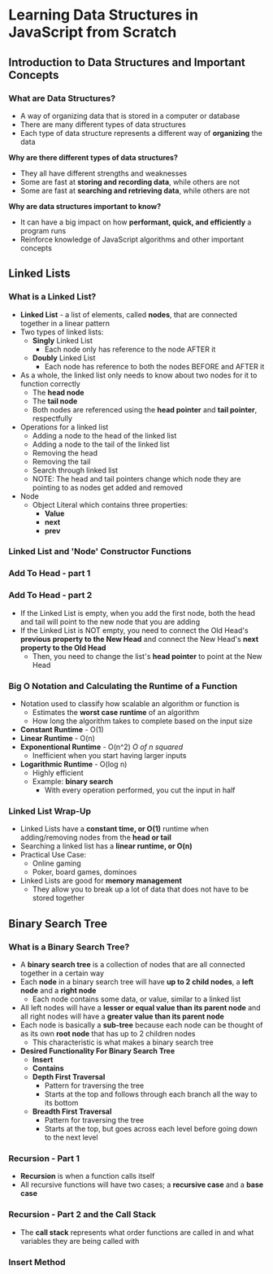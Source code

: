 # Learning Data Structures in JavaScript from Scratch
## Introduction to Data Structures and Important Concepts
### What are Data Structures?

* A way of organizing data that is stored in a computer or database
* There are many different types of data structures
* Each type of data structure represents a different way of **organizing** the data

**Why are there different types of data structures?**

* They all have different strengths and weaknesses
* Some are fast at **storing and recording data**, while others are not
* Some are fast at **searching and retrieving data**, while others are not

**Why are data structures important to know?**

* It can have a big impact on how **performant, quick, and efficiently** a program runs
* Reinforce knowledge of JavaScript algorithms and other important concepts

## Linked Lists
### What is a Linked List?

* **Linked List** - a list of elements, called **nodes**, that are connected together in a linear pattern
* Two types of linked lists:
  * **Singly** Linked List
    * Each node only has reference to the node AFTER it
  * **Doubly** Linked List
    * Each node has reference to both the nodes BEFORE and AFTER it
* As a whole, the linked list only needs to know about two nodes for it to function correctly
  * The **head node**
  * The **tail node**
  * Both nodes are referenced using the **head pointer** and **tail pointer**, respectfully
* Operations for a linked list
  * Adding a node to the head of the linked list
  * Adding a node to the tail of the linked list
  * Removing the head
  * Removing the tail
  * Search through linked list
  * NOTE: The head and tail pointers change which node they are pointing to as nodes get added and removed
* Node
  * Object Literal which contains three properties:
    * **Value**
    * **next**
    * **prev**

### Linked List and 'Node' Constructor Functions
### Add To Head - part 1
### Add To Head - part 2

* If the Linked List is empty, when you add the first node, both the head and tail will point to the new node that you are adding
* If the Linked List is NOT empty, you need to connect the Old Head's **previous property to the New Head** and connect the New Head's **next property to the Old Head**  
  * Then, you need to change the list's **head pointer** to point at the New Head

### Big O Notation and Calculating the Runtime of a Function

* Notation used to classify how scalable an algorithm or function is
  * Estimates the **worst case runtime** of an algorithm
  * How long the algorithm takes to complete based on the input size
* **Constant Runtime** - O(1)
* **Linear Runtime** - O(n)
* **Exponentional Runtime** - O(n^2) *O of n squared*
  * Inefficient when you start having larger inputs
* **Logarithmic Runtime** - O(log n)
  * Highly efficient
  * Example: **binary search**
    * With every operation performed, you cut the input in half

### Linked List Wrap-Up

* Linked Lists have a **constant time, or O(1)** runtime when adding/removing nodes from the **head or tail**
* Searching a linked list has a **linear runtime, or O(n)**
* Practical Use Case:
  * Online gaming
  * Poker, board games, dominoes
* Linked Lists are good for **memory management**
  * They allow you to break up a lot of data that does not have to be stored together

## Binary Search Tree
### What is a Binary Search Tree?

* A **binary search tree** is a collection of nodes that are all connected together in a certain way
* Each **node** in a binary search tree will have **up to 2 child nodes**, a **left node** and a **right node**
  * Each node contains some data, or value, similar to a linked list
* All left nodes will have a **lesser or equal value than its parent node** and all right nodes will have a **greater value than its parent node**
* Each node is basically a **sub-tree** because each node can be thought of as its own **root node** that has up to 2 children nodes
  * This characteristic is what makes a binary search tree
* **Desired Functionality For Binary Search Tree**
  * **Insert**
  * **Contains**
  * **Depth First Traversal**
    * Pattern for traversing the tree
    * Starts at the top and follows through each branch all the way to its bottom
  * **Breadth First Traversal**
    * Pattern for traversing the tree
    * Starts at the top, but goes across each level before going down to the next level

### Recursion - Part 1

* **Recursion** is when a function calls itself
* All recursive functions will have two cases; a **recursive case** and a **base case**

### Recursion - Part 2 and the Call Stack

* The **call stack** represents what order functions are called in and what variables they are being called with

### Insert Method
